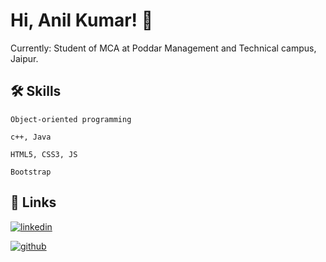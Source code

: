 
# Hi, Anil Kumar! 👋

Currently: Student of MCA at Poddar Management and Technical campus, Jaipur.


## 🛠 Skills

    Object-oriented programming

    c++, Java

    HTML5, CSS3, JS

    Bootstrap

## 🔗 Links

[![linkedin](https://img.shields.io/badge/linkedin-0A66C2?style=for-the-badge&logo=linkedin&logoColor=white)](https://www.linkedin.com/in/anilkumarakb/)

[![github](https://img.shields.io/badge/github-1DA1F2?style=for-the-badge&logo=github&logoColor=white)](https://github.com/Anilbishnoi29)
